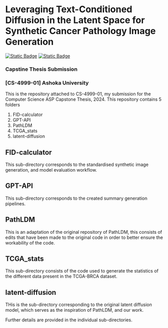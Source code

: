 # Leveraging Text-Conditioned Diffusion in the Latent Space for Synthetic Cancer Pathology Image Generation
[![Static Badge](https://img.shields.io/badge/Paper--Google_Drive?logo=google%20drive&labelColor=gray)](https://drive.google.com/file/d/1jJczy5TyERaS_uUnW2SQtfpHK9kNqIAb/view?usp=sharing)
[![Static Badge](https://img.shields.io/badge/Slides--Google_Drive?logo=google%20drive&labelColor=gray)](https://drive.google.com/file/d/1ZUqXE9PscoEi7yP7alWM8OEl9eOu41eD/view?usp=sharing)
### Capstine Thesis Submission 
### [CS-4999-01] Ashoka University

This is the repository attached to CS-4999-01, my submission for the Computer Science ASP Capstone Thesis, 2024. This repository contains 5 folders
1. FID-calculator
3. GPT-API
4. PathLDM
5. TCGA_stats
6. latent-diffusion

## FID-calculator
This sub-directory corresponds to the standardised synthetic image generation, and model evaluation workflow. 

## GPT-API
This sub-directory corresponds to the created summary generation pipelines.

## PathLDM
This is an adaptation of the original repository of PathLDM, this consists of edits that have been made to the original code in order to better ensure the workability of the code.

## TCGA_stats
This sub-directory consists of the code used to generate the statistics of the different data present in the TCGA-BRCA dataset.

## latent-diffusion
THis is the sub-directory corresponding to the original latent diffusion model, which serves as the inspiration of PathLDM, and our work.


Further details are provided in the individual sub-directories.
